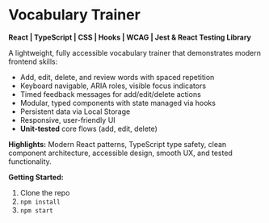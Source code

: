 # Vocabulary Trainer

**React | TypeScript | CSS | Hooks | WCAG | Jest & React Testing Library**

A lightweight, fully accessible vocabulary trainer that demonstrates modern frontend skills:

- Add, edit, delete, and review words with spaced repetition
- Keyboard navigable, ARIA roles, visible focus indicators  
- Timed feedback messages for add/edit/delete actions  
- Modular, typed components with state managed via hooks
- Persistent data via Local Storage
- Responsive, user-friendly UI
- **Unit-tested** core flows (add, edit, delete)

**Highlights:** Modern React patterns, TypeScript type safety, clean component architecture, accessible design, smooth UX, and tested functionality.  

**Getting Started:**  
1. Clone the repo  
2. `npm install`  
3. `npm start`  
